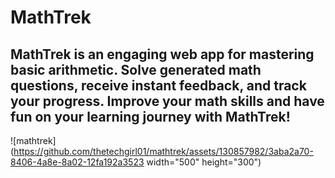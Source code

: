 # MathTrek
## MathTrek is an engaging web app for mastering basic arithmetic. Solve generated math questions, receive instant feedback, and track your progress. Improve your math skills and have fun on your learning journey with MathTrek!

![mathtrek](https://github.com/thetechgirl01/mathtrek/assets/130857982/3aba2a70-8406-4a8e-8a02-12fa192a3523 width="500" height="300")
